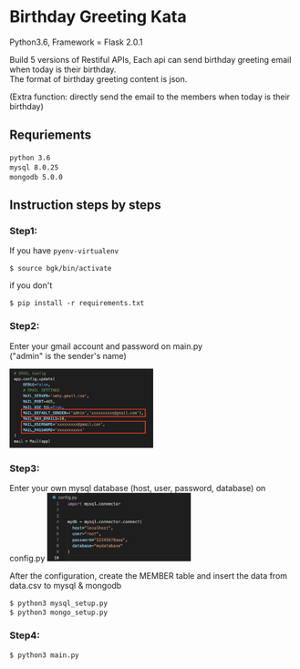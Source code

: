 # Birthday Greeting Kata
Python3.6, Framework = Flask 2.0.1

Build 5 versions of Restiful APIs, Each api can send birthday greeting email when today is their birthday.  
The format of birthday greeting content is json.  

(Extra function: directly send the email to the members when today is their birthday)

## Requriements
`python 3.6`  
`mysql 8.0.25`  
`mongodb 5.0.0`    
  
  
## Instruction steps by steps

### Step1: 
If you have `pyenv-virtualenv` 
```
$ source bgk/bin/activate
```
if you don't
```
$ pip install -r requirements.txt
```

### Step2:
Enter your gmail account and password on main.py  
("admin" is the sender's name)
  
<img src="gmail_config.png" alt="gmail_config" width="50%"/>

### Step3:
Enter your own mysql database (host, user, password, database)  on config.py
<img src="mysql_config.png" alt="mysql_config" width="50%"/>  
  
After the configuration, create the MEMBER table and insert the data from data.csv to mysql & mongodb  
```
$ python3 mysql_setup.py  
$ python3 mongo_setup.py  
```

### Step4:
```
$ python3 main.py
```


